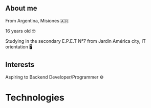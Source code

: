## About me

From Argentina, Misiones 🇦🇷

16 years old 🤓

Studying in the secondary E.P.E.T N°7 from Jardín América city, IT orientation 🖥️

## Interests

Aspiring to Backend Developer/Programmer ⚙️

# Technologies 
